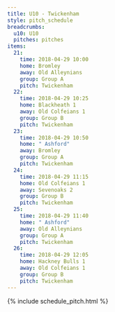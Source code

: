 ```yaml
---
title: U10 - Twickenham
style: pitch_schedule
breadcrumbs:
  u10: U10
  pitches: pitches
items:
  21:
    time: 2018-04-29 10:00
    home: Bromley
    away: Old Alleynians
    group: Group A
    pitch: Twickenham
  22:
    time: 2018-04-29 10:25
    home: Blackheath 1
    away: Old Colfeians 1
    group: Group B
    pitch: Twickenham
  23:
    time: 2018-04-29 10:50
    home: " Ashford"
    away: Bromley
    group: Group A
    pitch: Twickenham
  24:
    time: 2018-04-29 11:15
    home: Old Colfeians 1
    away: Sevenoaks 2
    group: Group B
    pitch: Twickenham
  25:
    time: 2018-04-29 11:40
    home: " Ashford"
    away: Old Alleynians
    group: Group A
    pitch: Twickenham
  26:
    time: 2018-04-29 12:05
    home: Hackney Bulls 1
    away: Old Colfeians 1
    group: Group B
    pitch: Twickenham
---
```


{% include schedule_pitch.html %}
